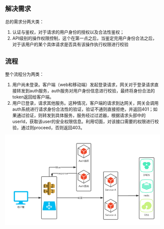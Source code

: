 ## 解决需求

总的需求分两大类：

1. 认证与鉴权，对于请求的用户身份的授权以及合法性鉴权；
2. API级别的操作权限控制，这个在第一点之后，当鉴定完用户身份合法之后，对于该用户的某个具体请求是否具有该操作执行权限进行校验

## 流程

整个流程分为两类：

1. 用户尚未登录。客户端（web和移动端）发起登录请求，网关对于登录请求直接转发到auth服务，auth服务对用户身份信息进行校验，最终将身份合法的token返回给客户端。
2. 用户已登录，请求其他服务。这种情况，客户端的请求到达网关，网关会调用auth系统进行请求身份合法性的验证，验证不通则直接拒绝，并返回401；如果通过验证，则转发到具体服务，服务经过过滤器，根据请求头部中的userId，获取该user的安全权限信息。利用切面，对该接口需要的权限进行校验，通过则proceed，否则返回403。

![](微服务架构权限.png)